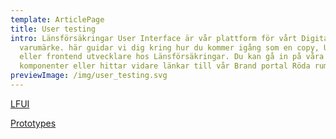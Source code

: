 ```yaml
---
template: ArticlePage
title: User testing
intro: Länsförsäkringar User Interface är vår plattform för vårt Digitala
  varumärke. här guidar vi dig kring hur du kommer igång som en copy, UX, AD
  eller frontend utvecklare hos Länsförsäkringar. Du kan gå in på våra
  komponenter eller hittar vidare länkar till vår Brand portal Röda rummet.
previewImage: /img/user_testing.svg
---
```

[LFUI](https://github.com/LF-digitala-kanaler/LFUI-components)

[Prototypes](https://github.com/LF-digitala-kanaler/Prototpyes)